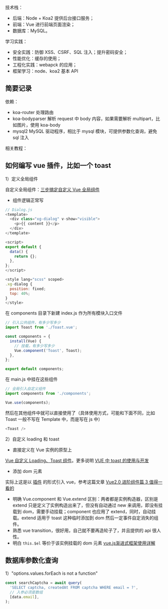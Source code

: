 技术栈：

* 后端：Node + Koa2 提供后台接口服务；
* 前端：Vue 进行前端页面渲染；
* 数据库：MySQL。

学习实践：

* 安全实践：防御 XSS、CSRF、SQL 注入；提升密码安全；
* 性能优化：缓存的使用；
* 工程化实践：webapck 的应用；
* 框架学习：node、koa2 基本 API

## 简要记录

依赖：

* koa-router 处理路由
* koa-bodyparser 解析 request 中 body 内容，如果需要解析 multipart，比如图片，使用 koa-body
* mysql2 MySQL 驱动程序，相比于 mysql 模块，可提供参数化查询，避免 sql 注入

相关教程：

## 如何编写 vue 插件，比如一个 toast

1）定义全局组件

自定义全局组件：[三步搞定自定义 Vue 全局组件](https://my.oschina.net/AndyShang/blog/893383)

* 组件逻辑正常写

```js
// Dialog.js
<template>
  <div class="xg-dialog" v-show="visible">
    <p>{{ content }}</p>
  </div>
</template>

<script>
export default {
  data() {
    return {};
  },
};
</script>

<style lang="scss" scoped>
.xg-dialog {
  position: fixed;
  top: 40%;
}
</style>
```

在 components 目录下新建 index.js 作为所有模块入口文件

```js
// 引入公共组件，有多少写多少
import Toast from './Toast.vue';

const components = {
  install(Vue) {
    // 挂载，有多少写多少
    Vue.component('Toast', Toast);
  },
};

export default components;
```

在 main.js 中挂在这些组件

```js
// 全局引入自定义组件
import components from './components';

Vue.use(components);
```

然后在其他组件中就可以直接使用了（具体使用方式，可能和下面不同，比如 Toast 一般不写在 Template 中，而是写在 js 中）

```js
<Toast />
```

2）自定义 loading 和 toast

* 直接定义在 Vue 实例的原型上

[Vue 自定义 Loading、Toast 组件](https://jk.js.org/vue-loading-toast.html)。更多说明 [VUE 中 toast 的使用与开发](http://www.cnblogs.com/zhuzhenwei918/p/6925943.html)

* 添加 dom 元素

实际上这是以 [插件](https://vuejs.org/v2/guide/plugins.html) 的形式引入 vue，参考这篇文章 [Vue2.0 进阶组件篇 3 值得一看的](https://blog.csdn.net/sinat_17775997/article/details/69499486)

* 明确 Vue.component 和 Vue.extend 区别：两者都是实例构造器，区别是 extend 只是定义了实例构造出来了，但没有自动通过 new 来调用，即没有挂载到 dom，需要手动挂载；component 也应用了 extend，同时，自动挂载。extend 适用于 toast 这种临时添加到 dom 然后一定事件自定消失的组件。
* 熟悉 vue transition，很好用，自己就不要再造轮子了，并且提供的 api 很人性。
* 明白 `this.$el` 等价于该实例挂载的 dom 元素 [vue.js渐进式框架使用详解](http://m.php.cn/article/393075.html)

## 数据库参数化查询

1）"options.values.forEach is not a function"

```js
const searchCaptcha = await query(
  'SELECT captcha, createdAt FROM captcha WHERE email = ?',
  // 入参必须是数组
  [data.email],
);
```
